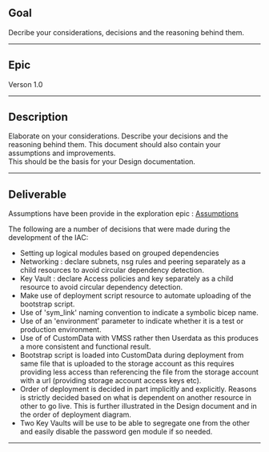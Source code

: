## Goal
Decribe your considerations, decisions and the reasoning behind them. 

---
## Epic
Verson 1.0 

---
## Description
Elaborate on your considerations. Describe your decisions and the reasoning behind them. This document should also contain your assumptions and improvements.  
This should be the basis for your Design documentation.  

---
## Deliverable

Assumptions have been provide in the exploration epic : [Assumptions](../Exploration/02_Assumptions.md)

The following are a number of decisions that were made during the development of the IAC:  
-   Setting up logical modules based on grouped dependencies
-   Networking : declare subnets, nsg rules and peering separately as a child resources to avoid circular dependency detection.
-   Key Vault : declare Access policies and key separately as a child resource to avoid circular dependency detection.
-   Make use of deployment script resource to automate uploading of the bootstrap script.
-   Use of 'sym_link' naming convention to indicate a symbolic bicep name.
-   Use of an 'environment' parameter to indicate whether it is a test or production environment.
-   Use of of CustomData with VMSS rather then Userdata as this produces a more consistent and functional result.
-   Bootstrap script is loaded into CustomData during deployment from same file that is uploaded to the storage account as this 
    requires providing less access than referencing the file from the storage account with a url (providing storage account access keys etc).
-   Order of deployment is decided in part implicitly and explicitly. Reasons is strictly decided based on what is dependent on
    another resource in other to go live. This is further illustrated in the Design document and in the order of deployment diagram.
-   Two Key Vaults will be use to be able to segregate one from the other and easily disable the password gen module if so needed.

---